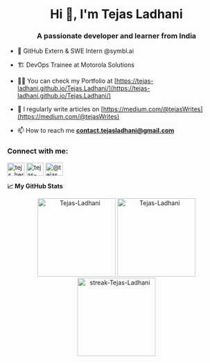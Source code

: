 
<h1 align="center">Hi 👋, I'm Tejas Ladhani</h1>
<h3 align="center">A passionate developer and learner from India</h3>

- 👔 GitHub Extern & SWE Intern @symbl.ai
- 🏗 DevOps Trainee at Motorola Solutions
- 👨‍💻 You can check my Portfolio  at [https://tejas-ladhani.github.io/Tejas.Ladhani/](https://tejas-ladhani.github.io/Tejas.Ladhani/)
- 📝 I regularly write articles on [https://medium.com/@tejasWrites](https://medium.com/@tejasWrites)

- 📫 How to reach me **contact.tejasladhani@gmail.com**


<h3 align="left">Connect with me:</h3>
<p align="left">
<a href="https://twitter.com/tejs_here" target="blank"><img align="center" src="https://raw.githubusercontent.com/rahuldkjain/github-profile-readme-generator/master/src/images/icons/Social/twitter.svg" alt="tejs_here" height="30" width="40" /></a>
<a href="https://linkedin.com/in/tejas-ladhani-81ba82127" target="blank"><img align="center" src="https://raw.githubusercontent.com/rahuldkjain/github-profile-readme-generator/master/src/images/icons/Social/linked-in-alt.svg" alt="tejas-ladhani-81ba82127" height="30" width="40" /></a>
<a href="https://medium.com/@tejaswrites" target="blank"><img align="center" src="https://raw.githubusercontent.com/rahuldkjain/github-profile-readme-generator/master/src/images/icons/Social/medium.svg" alt="@tejaswrites" height="30" width="40" /></a>
</p>


**📈 My GitHub Stats**


<div align="center">
  <img height="180px" src="https://github-readme-stats.vercel.app/api?username=Tejas-Ladhani&show_icons=true&theme=gotham" alt="Tejas-Ladhani" />  
  <img height="180px" src="https://github-readme-stats.vercel.app/api/top-langs/?username=Tejas-Ladhani&layout=compact&show_icons=true&theme=gotham&hide=jupyter%20notebook" alt="Tejas-Ladhani" />
  <img height="180px" src="http://github-readme-streak-stats.herokuapp.com?user=Tejas-Ladhani&theme=gotham&hide_border=false&date_format=M%20j%5B%2C%20Y%5D" alt="streak-Tejas-Ladhani" />
</div>
